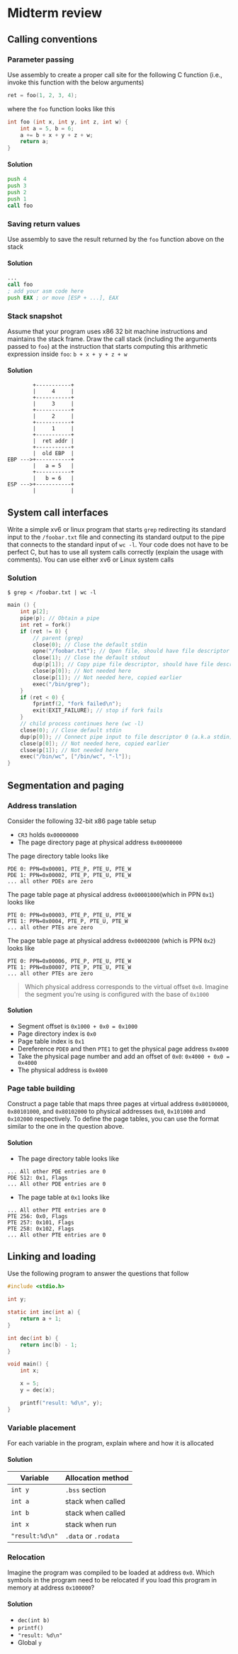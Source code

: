 # Midterm review

## Calling conventions

### Parameter passing

Use assembly to create a proper call site for the following C function (i.e., invoke this function with the below arguments)

```C
ret = foo(1, 2, 3, 4);
```

where the `foo` function looks like this

```C
int foo (int x, int y, int z, int w) {
	int a = 5, b = 6;
	a += b + x + y + z + w;
	return a;
}
```

#### Solution

```asm
push 4
push 3
push 2
push 1
call foo
```

### Saving return values

Use assembly to save the result returned by the `foo` function above on the stack

#### Solution

```asm
...
call foo
; add your asm code here
push EAX ; or move [ESP + ...], EAX
```

### Stack snapshot

Assume that your program uses x86 32 bit machine instructions and maintains the stack frame. Draw the call stack (including the arguments passed to `foo`) at the instruction that starts computing this arithmetic expression inside `foo`: `b + x + y + z + w`

#### Solution

```
        +-----------+
        |     4     |
        +-----------+
        |     3     |
        +-----------+
        |     2     |
        +-----------+
        |     1     |
        +-----------+
        |  ret addr |
        +-----------+
        |  old EBP  |
EBP --->+-----------+
        |   a = 5   |
        +-----------+
        |   b = 6   |
ESP --->+-----------+
        |           |
```



## System call interfaces

Write a simple xv6 or linux program that starts `grep` redirecting its standard input to the `/foobar.txt` file and connecting its standard output to the pipe that connects to the standard input of `wc -l`. Your code does not have to be perfect C, but has to use all system calls correctly (explain the usage with comments). You can use either xv6 or Linux system calls

### Solution

```shell
$ grep < /foobar.txt | wc -l
```

```C
main () {
    int p[2];
    pipe(p); // Obtain a pipe
    int ret = fork()
    if (ret != 0) {
        // parent (grep)
        close(0); // Close the default stdin
        opne("/foobar.txt"); // Open file, should have file descriptor 0 (a.k.a stdin)
        close(1); // Close the default stdout
        dup(p[1]); // Copy pipe file descriptor, should have file descriptor 1 (a.k.a stdout)
        close(p[0]); // Not needed here
        close(p[1]); // Not needed here, copied earlier
        exec("/bin/grep");
    }
    if (ret < 0) {
        fprintf(2, "fork failed\n");
        exit(EXIT_FAILURE); // stop if fork fails
    }
    // child process continues here (wc -l)
    close(0); // Close default stdin
    dup(p[0]); // Connect pipe input to file descriptor 0 (a.k.a stdin)
    close(p[0]); // Not needed here, copied earlier
    clsoe(p[1]); // Not needed here
    exec("/bin/wc", ["/bin/wc", "-l"]);
}
```

## Segmentation and paging

### Address translation

Consider the following 32-bit x86 page table setup

- `CR3` holds `0x00000000`
- The page directory page at physical address `0x00000000`

The page directory table looks like

```
PDE 0: PPN=0x00001, PTE_P, PTE_U, PTE_W
PDE 1: PPN=0x00002, PTE_P, PTE_U, PTE_W
... all other PDEs are zero
```

The page table page at physical address `0x00001000`(which in PPN `0x1`) looks like

```
PTE 0: PPN=0x00003, PTE_P, PTE_U, PTE_W
PTE 1: PPN=0x0004, PTE_P, PTE_U, PTE_W
... all other PTEs are zero
```

The page table page at physical address `0x00002000` (which is PPN `0x2`) looks like

```
PTE 0: PPN=0x00006, PTE_P, PTE_U, PTE_W
PTE 1: PPN=0x00007, PTE_P, PTE_U, PTE_W
... all other PTEs are zero
```

> Which physical address corresponds to the virtual offset `0x0`. 
> Imagine the segment you're using is configured with the base of `0x1000`

#### Solution

- Segment offset is `0x1000 + 0x0 = 0x1000`
- Page directory index is `0x0`
- Page table index is `0x1`
- Dereference `PDE0` and then `PTE1` to get the physical page address `0x4000`
- Take the physical page number and add an offset of `0x0`: `0x4000 + 0x0 = 0x4000`
- The physical address is `0x4000`

### Page table building

Construct a page table that maps three pages at virtual address `0x80100000`, `0x80101000`, and `0x80102000` to physical addresses `0x0`, `0x101000` and `0x102000` respectively. To define the page tables, you can use the format similar to the one in the question above.

#### Solution

- The page directory table looks like

```
... All other PDE entries are 0
PDE 512: 0x1, Flags
... All other PDE entries are 0
```

- The page table at `0x1` looks like

```
... All other PTE entries are 0
PTE 256: 0x0, Flags
PTE 257: 0x101, Flags
PTE 258: 0x102, Flags
... All other PTE entries are 0

```

## Linking and loading

Use the following program to answer the questions that follow

```C
#include <stdio.h>

int y;

static int inc(int a) {
    return a + 1;
}

int dec(int b) {
    return inc(b) - 1;
}

void main() {
    int x;

    x = 5;
    y = dec(x);

    printf("result: %d\n", y);
}
```

### Variable placement

For each variable in the program, explain where and how it is allocated

#### Solution

| Variable | Allocation method |
| -------- | ----------------- |
| `int y`    | `.bss` section      |
| `int a`    | stack when called |
| `int b`    | stack when called |
| `int x`    | stack when run    |
| `"result:%d\n"` | `.data` or `.rodata` |

### Relocation

Imagine the program was compiled to be loaded at address `0x0`. Which symbols in the program need to be relocated if you load this program in memory at address `0x100000`?

#### Solution

- `dec(int b)`
- `printf()`
- `"result: %d\n"`
- Global `y`